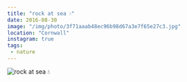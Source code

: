 ```yaml
---
title: "rock at sea 💧"
date: 2016-08-30
image: "/img/photo/3f71aaab48ec96b98d67a3e7f65e27c3.jpg"
location: "Cornwall"
instagram: true
tags:
 - nature
---
```


![rock at sea 💧](/img/photo/3f71aaab48ec96b98d67a3e7f65e27c3.jpg)
